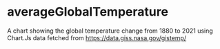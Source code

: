 # averageGlobalTemperature

A chart showing the global temperature change from 1880 to 2021 using Chart.Js
data fetched from https://data.giss.nasa.gov/gistemp/
